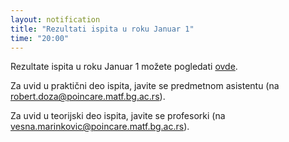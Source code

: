 ```yaml
---
layout: notification
title: "Rezultati ispita u roku Januar 1"
time: "20:00"
---
```

Rezultate ispita u roku Januar 1 možete pogledati [ovde](https://github.com/MATF-PBP/matf-pbp.github.io/blob/master/ispiti/rezultati/ukupno/pbp_jan1_2024_25_ukupno.pdf).

Za uvid u praktični deo ispita, javite se predmetnom asistentu (na robert.doza@poincare.matf.bg.ac.rs).

Za uvid u teorijski deo ispita, javite se profesorki (na vesna.marinkovic@poincare.matf.bg.ac.rs).

